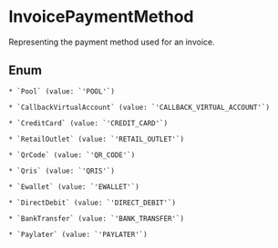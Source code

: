 # InvoicePaymentMethod

Representing the payment method used for an invoice.


## Enum


    * `Pool` (value: `'POOL'`)

    * `CallbackVirtualAccount` (value: `'CALLBACK_VIRTUAL_ACCOUNT'`)

    * `CreditCard` (value: `'CREDIT_CARD'`)

    * `RetailOutlet` (value: `'RETAIL_OUTLET'`)

    * `QrCode` (value: `'QR_CODE'`)

    * `Qris` (value: `'QRIS'`)

    * `Ewallet` (value: `'EWALLET'`)

    * `DirectDebit` (value: `'DIRECT_DEBIT'`)

    * `BankTransfer` (value: `'BANK_TRANSFER'`)

    * `Paylater` (value: `'PAYLATER'`)


